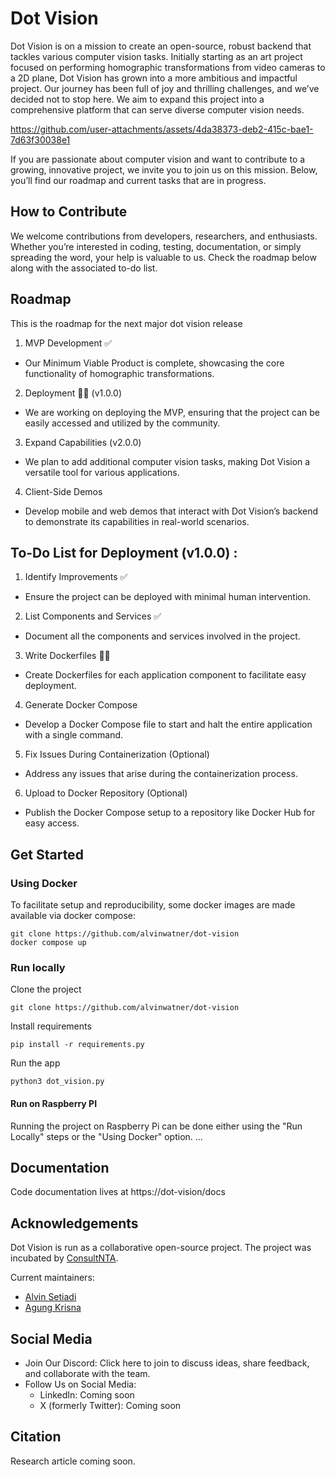 # Dot Vision

Dot Vision is on a mission to create an open-source, robust backend that tackles various computer vision tasks. Initially starting as an art project focused on performing homographic transformations from video cameras to a 2D plane, Dot Vision has grown into a more ambitious and impactful project. Our journey has been full of joy and thrilling challenges, and we’ve decided not to stop here. We aim to expand this project into a comprehensive platform that can serve diverse computer vision needs.




https://github.com/user-attachments/assets/4da38373-deb2-415c-bae1-7d63f30038e1




If you are passionate about computer vision and want to contribute to a growing, innovative project, we invite you to join us on this mission. Below, you’ll find our roadmap and current tasks that are in progress.

## How to Contribute
We welcome contributions from developers, researchers, and enthusiasts. Whether you’re interested in coding, testing, documentation, or simply spreading the word, your help is valuable to us. Check the roadmap below along with the associated to-do list.

## Roadmap
This is the roadmap for the next major dot vision release
1. MVP Development ✅ 
  * Our Minimum Viable Product is complete, showcasing the core functionality of homographic transformations.
2. Deployment 👨‍🍳 (v1.0.0)
  * We are working on deploying the MVP, ensuring that the project can be easily accessed and utilized by the community.
3. Expand Capabilities (v2.0.0)
  * We plan to add additional computer vision tasks, making Dot Vision a versatile tool for various applications.
4. Client-Side Demos
  * Develop mobile and web demos that interact with Dot Vision’s backend to demonstrate its capabilities in real-world scenarios.

## To-Do List for Deployment (v1.0.0) :
1. Identify Improvements ✅
* Ensure the project can be deployed with minimal human intervention.
2. List Components and Services ✅
* Document all the components and services involved in the project.
3. Write Dockerfiles 👨‍🍳
* Create Dockerfiles for each application component to facilitate easy deployment.
4. Generate Docker Compose
* Develop a Docker Compose file to start and halt the entire application with a single command.
5. Fix Issues During Containerization (Optional)
* Address any issues that arise during the containerization process.
6. Upload to Docker Repository (Optional)
* Publish the Docker Compose setup to a repository like Docker Hub for easy access.

## Get Started

### Using Docker
To facilitate setup and reproducibility, some docker images are made available via docker compose: 

```
git clone https://github.com/alvinwatner/dot-vision
docker compose up
```


### Run locally

Clone the project 

```
git clone https://github.com/alvinwatner/dot-vision
``` 

Install requirements

```
pip install -r requirements.py
```

Run the app

```
python3 dot_vision.py
```


#### Run on Raspberry PI 
Running the project on Raspberry Pi can be done either using the "Run Locally" steps or the "Using Docker" option. 
...


## Documentation
Code documentation lives at https://dot-vision/docs

## Acknowledgements
Dot Vision is run as a collaborative open-source project. The project was incubated by [ConsultNTA](https://www.consultnta.com/).

Current maintainers:
* [Alvin Setiadi](https://www.linkedin.com/in/alvinwatner?originalSubdomain=id)
* [Agung Krisna](https://www.linkedin.com/in/agung-krisna-1284141b9/)

## Social Media
* Join Our Discord: Click here to join to discuss ideas, share feedback, and collaborate with the team.
* Follow Us on Social Media:
  * LinkedIn: Coming soon
  * X (formerly Twitter): Coming soon


## Citation 
Research article coming soon.

